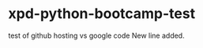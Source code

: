 xpd-python-bootcamp-test
========================

test of github hosting vs google code
New line added.

